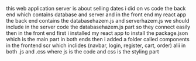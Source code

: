 this web application server is about selling dates i did on vs code the back end which contains database and server and in the front end my react app the back end contains the databasehazem.js and serverhazem.js we should include in the server code the databasehazem.js part so they connect easily then in the front end first i installed my react app to install the package.json which is the main part in both ends then i added a folder called components in the frontend scr which inclides (navbar, login, register, cart, order) alii in both .js and .css where js is the code and css is the styling part
